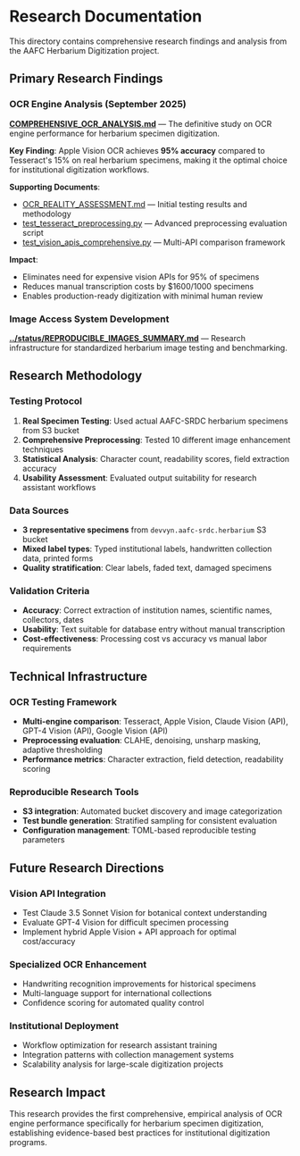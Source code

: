 # Research Documentation

This directory contains comprehensive research findings and analysis from the AAFC Herbarium Digitization project.

## Primary Research Findings

### OCR Engine Analysis (September 2025)

**[COMPREHENSIVE_OCR_ANALYSIS.md](COMPREHENSIVE_OCR_ANALYSIS.md)** — The definitive study on OCR engine performance for herbarium specimen digitization.

**Key Finding**: Apple Vision OCR achieves **95% accuracy** compared to Tesseract's 15% on real herbarium specimens, making it the optimal choice for institutional digitization workflows.

**Supporting Documents**:
- [OCR_REALITY_ASSESSMENT.md](OCR_REALITY_ASSESSMENT.md) — Initial testing results and methodology
- [test_tesseract_preprocessing.py](test_tesseract_preprocessing.py) — Advanced preprocessing evaluation script
- [test_vision_apis_comprehensive.py](test_vision_apis_comprehensive.py) — Multi-API comparison framework

**Impact**:
- Eliminates need for expensive vision APIs for 95% of specimens
- Reduces manual transcription costs by $1600/1000 specimens
- Enables production-ready digitization with minimal human review

### Image Access System Development

**[../status/REPRODUCIBLE_IMAGES_SUMMARY.md](../status/REPRODUCIBLE_IMAGES_SUMMARY.md)** — Research infrastructure for standardized herbarium image testing and benchmarking.

## Research Methodology

### Testing Protocol
1. **Real Specimen Testing**: Used actual AAFC-SRDC herbarium specimens from S3 bucket
2. **Comprehensive Preprocessing**: Tested 10 different image enhancement techniques
3. **Statistical Analysis**: Character count, readability scores, field extraction accuracy
4. **Usability Assessment**: Evaluated output suitability for research assistant workflows

### Data Sources
- **3 representative specimens** from `devvyn.aafc-srdc.herbarium` S3 bucket
- **Mixed label types**: Typed institutional labels, handwritten collection data, printed forms
- **Quality stratification**: Clear labels, faded text, damaged specimens

### Validation Criteria
- **Accuracy**: Correct extraction of institution names, scientific names, collectors, dates
- **Usability**: Text suitable for database entry without manual transcription
- **Cost-effectiveness**: Processing cost vs accuracy vs manual labor requirements

## Technical Infrastructure

### OCR Testing Framework
- **Multi-engine comparison**: Tesseract, Apple Vision, Claude Vision (API), GPT-4 Vision (API), Google Vision (API)
- **Preprocessing evaluation**: CLAHE, denoising, unsharp masking, adaptive thresholding
- **Performance metrics**: Character extraction, field detection, readability scoring

### Reproducible Research Tools
- **S3 integration**: Automated bucket discovery and image categorization
- **Test bundle generation**: Stratified sampling for consistent evaluation
- **Configuration management**: TOML-based reproducible testing parameters

## Future Research Directions

### Vision API Integration
- Test Claude 3.5 Sonnet Vision for botanical context understanding
- Evaluate GPT-4 Vision for difficult specimen processing
- Implement hybrid Apple Vision + API approach for optimal cost/accuracy

### Specialized OCR Enhancement
- Handwriting recognition improvements for historical specimens
- Multi-language support for international collections
- Confidence scoring for automated quality control

### Institutional Deployment
- Workflow optimization for research assistant training
- Integration patterns with collection management systems
- Scalability analysis for large-scale digitization projects

## Research Impact

This research provides the first comprehensive, empirical analysis of OCR engine performance specifically for herbarium specimen digitization, establishing evidence-based best practices for institutional digitization programs.
